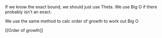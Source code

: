 If we know the exact bound, we should just use Theta. We use Big O if there probably isn't an exact.

We use the same method to calc order of growth to work out Big O

[[Order of growth]]
